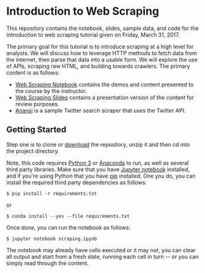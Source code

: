 # Introduction to Web Scraping

This repository contains the notebook, slides, sample data, and code for the introduction to web scraping tutorial given on Friday, March 31, 2017.

The primary goal for this tutorial is to introduce scraping at a high level for analysts. We will discuss how to leverage HTTP methods to fetch data from the internet, then parse that data into a usable form. We will explore the use of APIs, scraping raw HTML, and building towards crawlers. The primary content is as follows:

- [Web Scraping Notebook](scraping.ipynb) contains the demos and content presented to the course by the instructor.
- [Web Scraping Slides](slides/scraping.pdf) contains a presentation version of the content for review purposes.
- [Anansi](anansi/) is a sample Twitter search scraper that uses the Twitter API.

## Getting Started

Step one is to clone or [download](https://github.com/DistrictDataLabs/brookings/archive/master.zip) the repository, unzip it and then cd into the project directory.

Note, this code requires [Python 3](https://www.python.org/downloads/) or [Anaconda](https://www.continuum.io/downloads) to run, as well as several third party libraries. Make sure that you have [Jupyter notebook](http://jupyter.readthedocs.io/en/latest/install.html) installed, and if you're using Python that you have [pip](https://pip.pypa.io/en/stable/installing/) installed.  One you do, you can install the required third party dependencies as follows:

```
$ pip install -r requirements.txt
```

or

```
$ conda install --yes --file requirements.txt
```

Once done, you can run the notebook as follows:

```
$ jupyter notebook scraping.ipynb
```

The notebook may already have cells executed or it may not, you can clear all output and start from a fresh slate, running each cell in turn -- or you can simply read through the content. 

